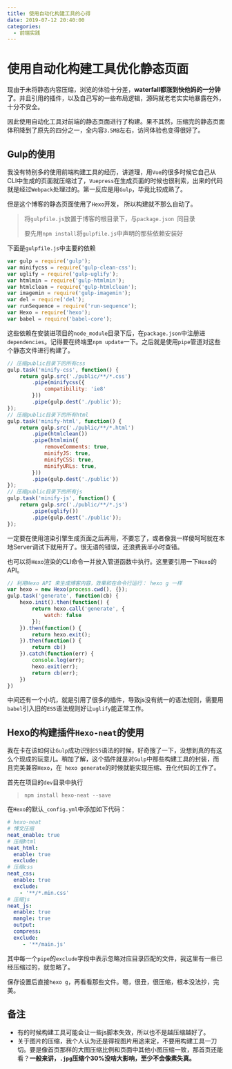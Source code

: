 ```yaml
---
title: 使用自动化构建工具的心得
date: 2019-07-12 20:40:00
categories:
  - 前端实践
---
```


# 使用自动化构建工具优化静态页面
<!-- more -->
现由于未将静态内容压缩，浏览的体验十分差，**waterfall都涨到快他妈的一分钟了**。并且引用的插件，以及自己写的一些布局逻辑，源码就老老实实地暴露在外，十分不安全。

因此使用自动化工具对前端的静态页面进行了构建。果不其然，压缩完的静态页面体积降到了原先的四分之一，全内容`3.5MB`左右，访问体验也变得很好了。


## Gulp的使用

我没有特别多的使用前端构建工具的经历，讲道理，用`Vue`的很多时候它自己从CLI中生成的页面就压缩过了，`Vuepress`在生成页面的时候也很利索，出来的代码就是经过`Webpack`处理过的。第一反应是用`Gulp`，毕竟比较成熟了。

但是这个博客的静态页面使用了`Hexo`开发， 所以构建就不那么自动了。

> 将`gulpfile.js`放置于博客的根目录下，与`package.json `同目录
>
> 要先用`npm install`将`gulpfile.js`中声明的那些依赖安装好  

下面是`gulpfile.js`中主要的依赖

``` javascript
var gulp = require('gulp');
var minifycss = require('gulp-clean-css');
var uglify = require('gulp-uglify');
var htmlmin = require('gulp-htmlmin');
var htmlclean = require('gulp-htmlclean');
var imagemin = require('gulp-imagemin');
var del = require('del');
var runSequence = require('run-sequence');
var Hexo = require('hexo');
var babel = require('babel-core');
```

这些依赖在安装进项目的`node_module`目录下后，在`package.json`中注册进`dependencies`。记得要在终端里`npm update`一下。之后就是使用`pipe`管道对这些个静态文件进行构建了。

```javascript
// 压缩public目录下的所有css
gulp.task('minify-css', function() {
	return gulp.src('./public/**/*.css')
		.pipe(minifycss({
			compatibility: 'ie8'
		}))
		.pipe(gulp.dest('./public'));
});
// 压缩public目录下的所有html
gulp.task('minify-html', function() {
	return gulp.src('./public/**/*.html')
		.pipe(htmlclean())
		.pipe(htmlmin({
			removeComments: true,
			minifyJS: true,
			minifyCSS: true,
			minifyURLs: true,
		}))
		.pipe(gulp.dest('./public'))
});
// 压缩public目录下的所有js
gulp.task('minify-js', function() {
	return gulp.src('./public/**/*.js')
		.pipe(uglify())
		.pipe(gulp.dest('./public'));
});
```

一定要在使用渲染引擎生成页面之后再用，不要忘了，或者像我一样傻呵呵就在本地Server调试下就用开了。很无语的错误，还浪费我半小时查错。

也可以将`Hexo`渲染的CLI命令一并放入管道函数中执行。这里要引用一下`Hexo`的API。

```javascript
// 利用Hexo API 来生成博客内容，效果和在命令行运行： hexo g 一样
var hexo = new Hexo(process.cwd(), {});
gulp.task('generate', function(cb) {
	hexo.init().then(function() {
		return hexo.call('generate', {
			watch: false
		});
	}).then(function() {
		return hexo.exit();
	}).then(function() {
		return cb()
	}).catch(function(err) {
		console.log(err);
		hexo.exit(err);
		return cb(err);
	})
})
```

中间还有一个小坑，就是引用了很多的插件，导致js没有统一的语法规则，需要用`babel`引入旧的`ES5`语法规则好让`uglify`能正常工作。

## Hexo的构建插件`Hexo-neat`的使用

我在卡在该如何让`Gulp`成功识别`ES5`语法的时候，好奇搜了一下，没想到真的有这么个现成的玩意儿。稍加了解，这个插件就是对`Gulp`中那些构建工具的封装，而且完美兼容`Hexo`，在` hexo generate`的时候就能实现压缩、丑化代码的工作了。

首先在项目的`dev`目录中执行

> `npm install hexo-neat --save`

在`Hexo`的默认`_config.yml`中添加如下代码：

```yaml
# hexo-neat
# 博文压缩
neat_enable: true
# 压缩html
neat_html:
  enable: true
  exclude:
# 压缩css  
neat_css:
  enable: true
  exclude:
    - '**/*.min.css'
# 压缩js
neat_js:
  enable: true
  mangle: true
  output:
  compress:
  exclude:
     - '**/main.js'
```

其中每一个`pipe`的`exclude`字段中表示忽略对应目录匹配的文件，我这里有一些已经压缩过的，就忽略了。

保存设置后直接`hexo g`，再看看那些文件。嗯，很丑，很压缩，根本没法抄，完美。

## 备注

* 有的时候构建工具可能会让一些js脚本失效，所以也不是越压缩越好了。
* 关于图片的压缩，我个人认为还是得视图片用途来定，不要用构建工具一刀切。要是像首页那样的大图压缩比例和页面中其他小图压缩一致，那首页还能看？**一般来讲，`.jpg`压缩个30%没啥大影响，至少不会像素失真。**